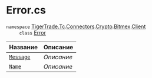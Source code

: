 
# Error.cs
`namespace` [TigerTrade.Tc](../../../../../../TigerTrade.Tc.md).[Connectors](../../../../../../TigerTrade.Tc/Connectors.md).[Crypto](../../../../../../TigerTrade.Tc/Connectors/Crypto.md).[Bitmex](../../../../../../TigerTrade.Tc/Connectors/Crypto/Bitmex.md).[Client](../../../../../../TigerTrade.Tc/Connectors/Crypto/Bitmex/Client.md)  
&nbsp;&nbsp;&nbsp;&nbsp;&nbsp;&nbsp;&nbsp;&nbsp;&nbsp;`class` [Error](../Error.cs.md)

| Название | Описание |
| --- | --- |
| [`Message`](./Свойства/Message.md) | *Описание* |
| [`Name`](./Свойства/Name.md) | *Описание* |
